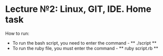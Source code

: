 # Lecture №2: Linux, GIT, IDE. Home task

How to run:

* To run the bash script, you need to enter the command -  ** ./script **
* To run the ruby file, you must enter the command - ** ruby script.rb **
